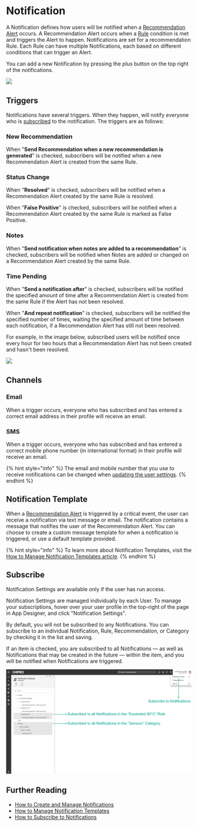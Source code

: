 # Notification

A Notification defines how users will be notified when a [Recommendation Alert](recommendation-alert.md) occurs. A Recommendation Alert occurs when a [Rule](rule.md) condition is met and triggers the Alert to happen. Notifications are set for a recommendation Rule. Each Rule can have multiple Notifications, each based on different conditions that can trigger an Alert.

You can add a new Notification by pressing the _plus_ button on the top right of the notifications.

![](../../.gitbook/assets/notifs\_1.png)

## Triggers

Notifications have several triggers. When they happen, will notify everyone who is [subscribed](notification.md#subscribe) to the notification. The triggers are as follows:

### New Recommendation

When "**Send Recommendation when a new recommendation is generated**" is checked, subscribers will be notified when a new Recommendation Alert is created from the same Rule.

### Status Change

When "**Resolved**" is checked, subscribers will be notified when a Recommendation Alert created by the same Rule is resolved.

When "**False Positive**" is checked, subscribers will be notified when a Recommendation Alert created by the same Rule is marked as False Positive.

### Notes

When "**Send notification when notes are added to a recommendation**" is checked, subscribers will be notified when Notes are added or changed on a Recommendation Alert created by the same Rule.

### Time Pending

When "**Send a notification after**" is checked, subscribers will be notified the specified amount of time after a Recommendation Alert is created from the same Rule if the Alert has not been resolved.

When "**And repeat notification**" is checked, subscribers will be notified the specified number of times, waiting the specified amount of time between each notification, if a Recommendation Alert has still not been resolved.

For example, in the image below, subscribed users will be notified once every hour for two hours that a Recommendation Alert has not been created and hasn't been resolved.

![](../../.gitbook/assets/notifs\_2.png)

## Channels

### Email

When a trigger occurs, everyone who has subscribed and has entered a correct email address in their profile will receive an email.

### SMS

When a trigger occurs, everyone who has subscribed and has entered a correct mobile phone number (in international format) in their profile will receive an email.

{% hint style="info" %}
The email and mobile number that you use to receive notifications can be changed when [updating the user settings](../../administration/users/profile.md).
{% endhint %}

## Notification Template

When a [Recommendation Alert](recommendation-alert.md) is triggered by a critical event, the user can receive a notification via text message or email. The notification contains a message that notifies the user of the Recommendation Alert. You can choose to create a custom message template for when a notification is triggered, or use a default template provided. &#x20;

{% hint style="info" %}
To learn more about Notification Templates, visit the [How to Manage Notification Templates article](../../how-to-guides/recommendations/manage-notification-templates.md).
{% endhint %}

## Subscribe

Notification Settings are available only if the user has run access.

Notification Settings are managed individually by each User. To manage your subscriptions, hover over your user profile in the top-right of the page in App Designer, and click "Notification Settings".

By default, you will not be subscribed to any Notifications. You can subscribe to an individual Notification, Rule, Recommendation, or Category by checking it in the list and saving.&#x20;

If an item is checked, you are subscribed to all Notifications — as well as Notifications that may be created in the future — within the item, and you will be notified when Notifications are triggered.

![](<../../.gitbook/assets/image (731).png>)

## Further Reading

* [How to Create and Manage Notifications](../../how-to-guides/recommendations/manage-notifications.md)
* [How to Manage Notification Templates](../../how-to-guides/recommendations/manage-notification-templates.md)
* [How to Subscribe to Notifications](../../how-to-guides/recommendations/subscribe-to-notifications.md)
